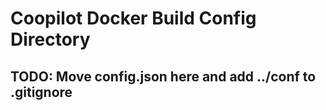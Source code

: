 # Coopilot Docker Build Config Directory
## TODO: Move config.json here and add ../conf to .gitignore
